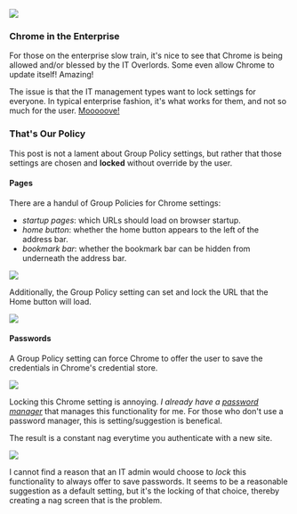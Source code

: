 <!--{Title:"Windows Group Policy Annoyances: Locking Google Chrome Startup Pages and Password Saving",Intro:"You might find your Windows machine's Chrome settings set and locked by Windows Group Policy.",PublishedOn:"13-Apr-2015", Tags:["google-chrome","group-policy","powershell","registry","windows"]} -->

![](http://i.imgur.com/oUSrnwC.png)

### Chrome in the Enterprise

For  those on the enterprise slow train, it's nice to see that Chrome is being allowed and/or blessed by the IT Overlords. Some even allow Chrome to update itself! Amazing!

The issue is that the IT management types want to lock settings for everyone. In typical enterprise fashion, it's what works for them, and not so much for the user. [Mooooove!](http://i.imgur.com/L5iCone.jpg)

### That's Our Policy 

This post is not a lament about Group Policy settings, but rather that those settings are chosen and **locked** without override by the user.

#### Pages

There are a handul of Group Policies for Chrome settings:

- *startup pages*: which URLs should load on browser startup.
- *home button*: whether the home button appears to the left of the address bar.
- *bookmark bar*: whether the bookmark bar can be hidden from underneath the address bar.

<!-- break -->
![](http://i.imgur.com/U2ngOt5.png)

Additionally, the Group Policy setting can set and lock the URL that the Home button will load.

![](http://i.imgur.com/7a6d8ny.png)

#### Passwords

A Group Policy setting can force Chrome to offer the user to save the credentials in Chrome's credential store.

![](http://i.imgur.com/JynVU24.jpg)

Locking this Chrome setting is annoying. <em>I already have a <a href="https://www.lastpass.com">password manager</a></em> that manages this functionality for me. For those who don't use a password manager, this is setting/suggestion is benefical. 

The result is a constant nag everytime you authenticate with a new site.

![](http://i.imgur.com/8mi9A7H.png)

I cannot find a reason that an IT admin would choose to *lock* this functionality to always offer to save passwords. It seems to be a reasonable suggestion as a default setting, but it's the locking of that choice, thereby creating a nag screen that is the problem.
